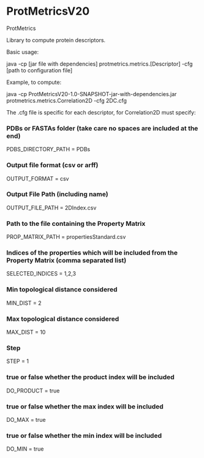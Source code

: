 # ProtMetricsV20

ProtMetrics

Library to compute protein descriptors.

Basic usage:

java -cp [jar file with dependencies] protmetrics.metrics.[Descriptor]  -cfg [path to configuration file]

Example, to compute:

java -cp ProtMetricsV20-1.0-SNAPSHOT-jar-with-dependencies.jar  protmetrics.metrics.Correlation2D -cfg 2DC.cfg

The .cfg file is specific for each descriptor, for Correlation2D must specify:

### PDBs or FASTAs folder (take care no spaces are included at the end)
PDBS_DIRECTORY_PATH = PDBs

### Output file format (csv or arff)
OUTPUT_FORMAT = csv

### Output File Path (including name)
OUTPUT_FILE_PATH = 2DIndex.csv

### Path to the file containing the Property Matrix
PROP_MATRIX_PATH = propertiesStandard.csv

### Indices of the properties which will be included from the Property Matrix (comma separated list)
SELECTED_INDICES = 1,2,3

### Min topological distance considered
MIN_DIST = 2

### Max topological distance considered
MAX_DIST = 10

### Step
STEP = 1

### true or false whether the product index will be included
DO_PRODUCT = true

### true or false whether the max index will be included
DO_MAX = true

### true or false whether the min index will be included
DO_MIN = true